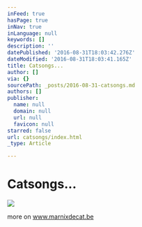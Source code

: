 ```yaml
---
inFeed: true
hasPage: true
inNav: true
inLanguage: null
keywords: []
description: ''
datePublished: '2016-08-31T18:03:42.276Z'
dateModified: '2016-08-31T18:03:41.165Z'
title: Catsongs...
author: []
via: {}
sourcePath: _posts/2016-08-31-catsongs.md
authors: []
publisher:
  name: null
  domain: null
  url: null
  favicon: null
starred: false
url: catsongs/index.html
_type: Article

---
```

# Catsongs...
![](https://the-grid-user-content.s3-us-west-2.amazonaws.com/1fda1330-8cfd-4740-bb5b-dc4964539193.jpg)

more on www.marnixdecat.be